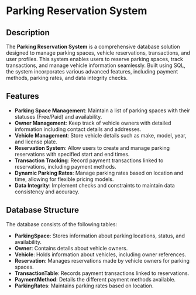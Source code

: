 # Parking Reservation System

## Description

The **Parking Reservation System** is a comprehensive database solution designed to manage parking spaces, vehicle reservations, transactions, and user profiles. This system enables users to reserve parking spaces, track transactions, and manage vehicle information seamlessly. Built using SQL, the system incorporates various advanced features, including payment methods, parking rates, and data integrity checks.

## Features

- **Parking Space Management**: Maintain a list of parking spaces with their statuses (Free/Paid) and availability.
- **Owner Management**: Keep track of vehicle owners with detailed information including contact details and addresses.
- **Vehicle Management**: Store vehicle details such as make, model, year, and license plate.
- **Reservation System**: Allow users to create and manage parking reservations with specified start and end times.
- **Transaction Tracking**: Record payment transactions linked to reservations, including payment methods.
- **Dynamic Parking Rates**: Manage parking rates based on location and time, allowing for flexible pricing models.
- **Data Integrity**: Implement checks and constraints to maintain data consistency and accuracy.

## Database Structure

The database consists of the following tables:

- **ParkingSpace**: Stores information about parking locations, status, and availability.
- **Owner**: Contains details about vehicle owners.
- **Vehicle**: Holds information about vehicles, including owner references.
- **Reservation**: Manages reservations made by vehicle owners for parking spaces.
- **TransactionTable**: Records payment transactions linked to reservations.
- **PaymentMethod**: Details the different payment methods available.
- **ParkingRates**: Maintains parking rates based on location.
